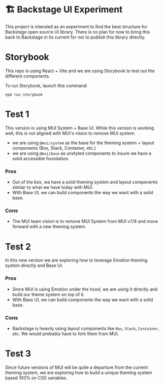 # 🏗️ Backstage UI Experiment

This project is intended as an experiment to find the best structure for Backstage open source UI library. There is no plan for now to bring this back to Backstage in its current for nor to publish this library directly.

# Storybook

This repo is using React + Vite and we are using Storybook to test out the different components.

To run Storybook, launch this command:

`npm run storybook`

# Test 1

This version is using MUI System + Base UI. While this version is working well, this is not aligned with MUI's vision to remove MUI system.

- we are using `@mui/system` as the base for the theming system + layout components (Box, Stack, Container, etc.)
- we are using `@mui/base` as unstyled components to insure we have a solid accessible foundation.

### Pros

- Out of the box, we have a solid theming system and layout components similar to what we have today with MUI.
- With Base UI, we can build components the way we want with a solid base.

### Cons

- The MUI team vision is to remove MUI System from MUI v7/8 and move forward with a new theming system.

# Test 2

In this new version we are exploring how to leverage Emotion theming system directly and Base UI.

### Pros

- Since MUI is using Emotion under the hood, we are using it directly and build our theme system on top of it.
- With Base UI, we can build components the way we want with a solid base.

### Cons

- Backstage is heavily using layout components like `Box`, `Stack`, `Container`, etc. We would probably have to fork them from MUI.

# Test 3

Since future versions of MUI will be quite a departure from the current theming system, we are exploring how to build a unique theming system based 100% on CSS variables.
